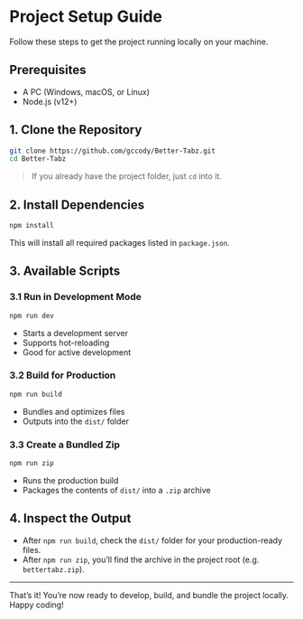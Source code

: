 # Project Setup Guide

Follow these steps to get the project running locally on your machine.

## Prerequisites

- A PC (Windows, macOS, or Linux)
- Node.js (v12+)

## 1. Clone the Repository

```bash
git clone https://github.com/gccody/Better-Tabz.git
cd Better-Tabz
```

> If you already have the project folder, just `cd` into it.

## 2. Install Dependencies

```bash
npm install
```

This will install all required packages listed in `package.json`.

## 3. Available Scripts

### 3.1 Run in Development Mode

```bash
npm run dev
```

- Starts a development server
- Supports hot-reloading
- Good for active development

### 3.2 Build for Production

```bash
npm run build
```

- Bundles and optimizes files
- Outputs into the `dist/` folder

### 3.3 Create a Bundled Zip

```bash
npm run zip
```

- Runs the production build
- Packages the contents of `dist/` into a `.zip` archive

## 4. Inspect the Output

- After `npm run build`, check the `dist/` folder for your production-ready files.
- After `npm run zip`, you’ll find the archive in the project root (e.g. `bettertabz.zip`).

---

That’s it! You’re now ready to develop, build, and bundle the project locally. Happy coding!
